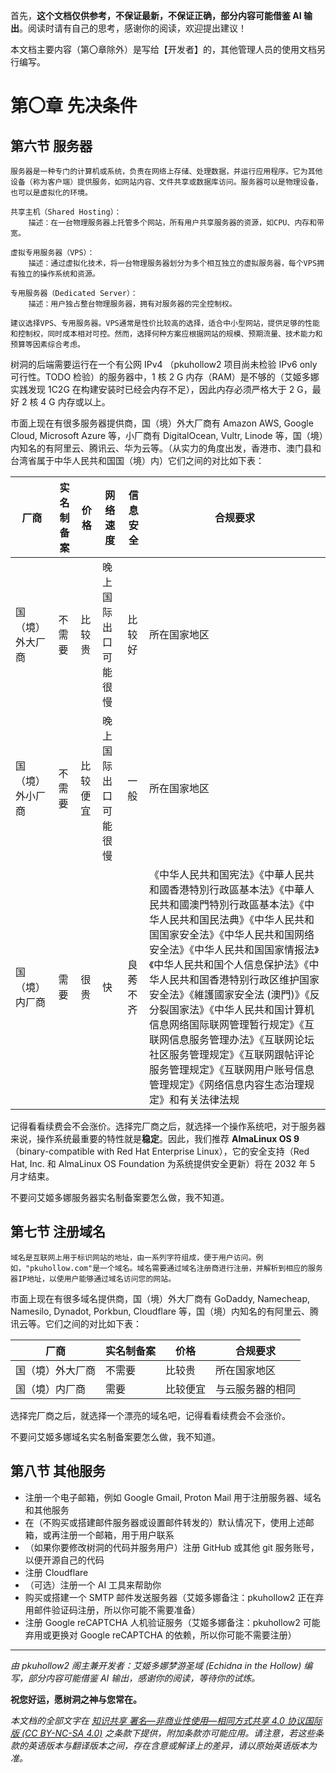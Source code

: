 首先，**这个文档仅供参考，不保证最新，不保证正确，部分内容可能借鉴 AI 输出**。阅读时请有自己的思考，感谢你的阅读，欢迎提出建议！

本文档主要内容（第〇章除外）是写给【开发者】的，其他管理人员的使用文档另行编写。

# 第〇章 先决条件
## 第六节 服务器

```
服务器是一种专门的计算机或系统，负责在网络上存储、处理数据，并运行应用程序。​它为其他设备（称为客户端）提供服务，如网站内容、文件共享或数据库访问。​服务器可以是物理设备，也可以是虚拟化的环境。

共享主机（Shared Hosting）：
    描述：​在一台物理服务器上托管多个网站，所有用户共享服务器的资源，如CPU、内存和带宽。

虚拟专用服务器（VPS）：
    描述：​通过虚拟化技术，将一台物理服务器划分为多个相互独立的虚拟服务器，每个VPS拥有独立的操作系统和资源。​

专用服务器（Dedicated Server）：
    描述：​用户独占整台物理服务器，拥有对服务器的完全控制权。​

建议选择VPS、专用服务器。VPS通常是性价比较高的选择，适合中小型网站，提供足够的性能和控制权，同时成本相对可控。​然而，选择何种方案应根据网站的规模、预期流量、技术能力和预算等因素综合考虑。
```

树洞的后端需要运行在一个有公网 IPv4 （pkuhollow2 项目尚未检验 IPv6 only 可行性。TODO 检验）的服务器中，1 核 2 G 内存（RAM）是不够的（艾姬多娜实践发现 1C2G 在构建安装时已经会内存不足），因此内存必须严格大于 2 G，最好 2 核 4 G 内存或以上。

市面上现在有很多服务器提供商，国（境）外大厂商有 Amazon AWS, Google Cloud, Microsoft Azure 等，小厂商有 DigitalOcean, Vultr, Linode 等，国（境）内知名的有阿里云、腾讯云、华为云等。（从实力的角度出发，香港市、澳门县和台湾省属于中华人民共和国国（境）内）它们之间的对比如下表：

| 厂商     | 实名制备案   | 价格     | 网络速度             |信息安全|合规要求|
| ---------- | ------ | -------- | -------------------- |---|---|
| 国（境）外大厂商 | 不需要 | 比较贵   | 晚上国际出口可能很慢 |比较好|所在国家地区|
| 国（境）外小厂商 | 不需要 | 比较便宜 | 晚上国际出口可能很慢 |一般|所在国家地区|
| 国（境）内厂商   | 需要   | 很贵     | 快        |良莠不齐|《中华人民共和国宪法》《中華人民共和國香港特別行政區基本法》《中華人民共和國澳門特別行政區基本法》《中华人民共和国民法典》《中华人民共和国国家安全法》《中华人民共和国网络安全法》《中华人民共和国国家情报法》《中华人民共和国个人信息保护法》《中华人民共和国香港特别行政区维护国家安全法》《維護國家安全法 (澳門)》《反分裂国家法》《中华人民共和国计算机信息网络国际联网管理暂行规定》《互联网信息服务管理办法》《互联网论坛社区服务管理规定》《互联网跟帖评论服务管理规定》《互联网用户账号信息管理规定》《网络信息内容生态治理规定》和有关法律法规|

记得看看续费会不会涨价。选择完厂商之后，就选择一个操作系统吧，对于服务器来说，操作系统最重要的特性就是**稳定**。因此，我们推荐 **AlmaLinux OS 9** （binary-compatible with Red Hat Enterprise Linux），它的安全支持（Red Hat, Inc. 和 AlmaLinux OS Foundation 为系统提供安全更新）将在 2032 年 5 月才结束。

不要问艾姬多娜服务器实名制备案要怎么做，我不知道。

## 第七节 注册域名

```
域名是互联网上用于标识网站的地址，由一系列字符组成，便于用户访问。例如，"pkuhollow.com"是一个域名。​域名需要通过域名注册商进行注册，并解析到相应的服务器IP地址，以使用户能够通过域名访问您的网站。
```

市面上现在有很多域名提供商，国（境）外大厂商有 GoDaddy, Namecheap, Namesilo, Dynadot, Porkbun, Cloudflare 等，国（境）内知名的有阿里云、腾讯云等。它们之间的对比如下表：

| 厂商     | 实名制备案   | 价格     |合规要求|
| ---------- | ------ | -------- | ---|
| 国（境）外大厂商 | 不需要 | 比较贵   | 所在国家地区|
| 国（境）内厂商   | 需要   | 比较便宜 |与云服务器的相同|

选择完厂商之后，就选择一个漂亮的域名吧，记得看看续费会不会涨价。

不要问艾姬多娜域名实名制备案要怎么做，我不知道。

## 第八节 其他服务

- 注册一个电子邮箱，例如 Google Gmail, Proton Mail 用于注册服务器、域名和其他服务
- 在（不购买或搭建邮件服务器或设置邮件转发的）默认情况下，使用上述邮箱，或再注册一个邮箱，用于用户联系
- （如果你要修改树洞的代码并服务用户）注册 GitHub 或其他 git 服务账号，以便开源自己的代码
- 注册 Cloudflare
- （可选）注册一个 AI 工具来帮助你
- 购买或搭建一个 SMTP 邮件发送服务器（艾姬多娜备注：pkuhollow2 正在弃用邮件验证码注册，所以你可能不需要准备）
- 注册 Google reCAPTCHA 人机验证服务（艾姬多娜备注：pkuhollow2 可能弃用或更换对 Google reCAPTCHA 的依赖，所以你可能不需要注册）

---

*由 pkuhollow2 阁主兼开发者：艾姬多娜梦游圣域 (Echidna in the Hollow) 编写，部分内容可能借鉴 AI 输出，感谢你的阅读，等待你的试炼。*

**祝您好运，愿树洞之神与您常在。**

*本文档的全部文字在 [知识共享 署名—非商业性使用—相同方式共享 4.0 协议国际版 (CC BY-NC-SA 4.0)](https://creativecommons.org/licenses/by-nc-sa/4.0/) 之条款下提供，附加条款亦可能应用。请注意，若这些条款的英语版本与翻译版本之间，存在含意或解译上的差异，请以原始英语版本为准。*